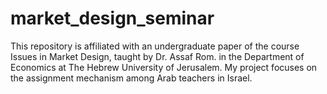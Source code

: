 # market_design_seminar

This repository is affiliated  with an undergraduate paper of the course Issues in Market Design, taught by Dr. Assaf Rom. in the Department of Economics at The Hebrew University of Jerusalem. My project focuses on the assignment mechanism among Arab teachers in Israel.
